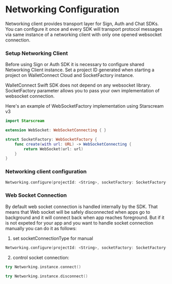 # Networking Configuration

Networking client provides transport layer for Sign, Auth and Chat SDKs. You can configure it once and every SDK will transport protocol messages via same instance of a networking client with only one opened websocket connection.

### Setup Networking Client

Before using Sign or Auth SDK it is necessary to configure shared Networking Client instance. Set a project ID generated when starting a project on WalletConnect Cloud and SocketFactory instance.

WalletConnect Swift SDK does not depend on any websocket library. SocketFactory parameter allows you to pass your own implementation of websocket connection.

Here's an example of WebSocketFactory implementation using Starscream v3

```swift
import Starscream

extension WebSocket: WebSocketConnecting { }

struct SocketFactory: WebSocketFactory {
    func create(with url: URL) -> WebSocketConnecting {
        return WebSocket(url: url)
    }
}
```

### Networking client configuration 

```swift
Networking.configure(projectId: <String>, socketFactory: SocketFactory())
```

### Web Socket Connection

By default web socket connection is handled internally by the SDK. That means that Web socket will be safely disconnected when apps go to background and it will connect back when app reaches foreground. But if it is not expeted for your app and you want to handle socket connection manually you can do it as follows:

1. set socketConnectionType for manual  
```swift
Networking.configure(projectId: <String>, socketFactory: SocketFactory(), socketConnectionType: .manual)
```  
2. control socket connection:  
```swift
try Networking.instance.connect()
```
```swift
try Networking.instance.disconnect()
```
